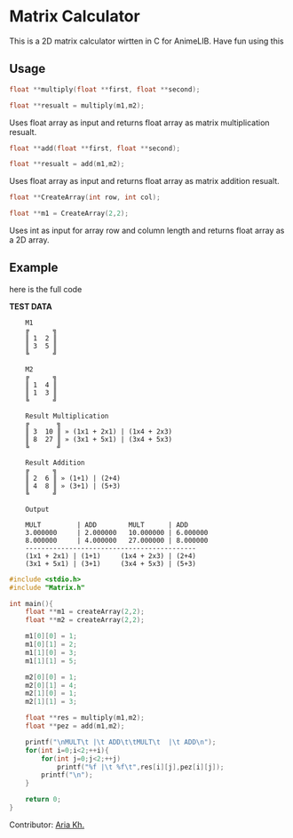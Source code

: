 # Matrix Calculator

This is a 2D matrix calculator wirtten in C for AnimeLIB.
Have fun using this

Usage
--------
```c
float **multiply(float **first, float **second);

float **resualt = multiply(m1,m2);
```

Uses float array as input and returns float array as matrix multiplication resualt.

```c
float **add(float **first, float **second);

float **resualt = add(m1,m2);
```

Uses float array as input and returns float array as matrix addition resualt.

```c
float **CreateArray(int row, int col);

float **m1 = CreateArray(2,2);
```

Uses int as input for array row and column length and returns float array as a 2D array.

Example
---------
here is the full code

**TEST DATA**
```
    M1
	╔      ╗
	║ 1  2 ║ 
	║ 3  5 ║
	╚      ╝

	M2
	╔      ╗
	║ 1  4 ║ 
	║ 1  3 ║
	╚      ╝

	Result Multiplication
	╔       ╗
	║ 3  10 ║ » (1x1 + 2x1) | (1x4 + 2x3)
	║ 8  27 ║ » (3x1 + 5x1) | (3x4 + 5x3)
	╚       ╝

	Result Addition
	╔      ╗
	║ 2  6 ║ » (1+1) | (2+4)
	║ 4  8 ║ » (3+1) | (5+3)
	╚      ╝

	Output

	MULT         | ADD        MULT      | ADD
	3.000000     | 2.000000   10.000000 | 6.000000
	8.000000     | 4.000000   27.000000 | 8.000000
	-------------------------------------------
	(1x1 + 2x1) | (1+1)		(1x4 + 2x3) | (2+4)
	(3x1 + 5x1) | (3+1)		(3x4 + 5x3) | (5+3)	

```

```c
#include <stdio.h>
#include "Matrix.h"

int main(){
	float **m1 = createArray(2,2);	
	float **m2 = createArray(2,2);

	m1[0][0] = 1;
	m1[0][1] = 2;
	m1[1][0] = 3;
	m1[1][1] = 5;

	m2[0][0] = 1;
	m2[0][1] = 4;
	m2[1][0] = 1;
	m2[1][1] = 3;

	float **res = multiply(m1,m2);
	float **pez = add(m1,m2);

	printf("\nMULT\t |\t ADD\t\tMULT\t  |\t ADD\n");
	for(int i=0;i<2;++i){
		for(int j=0;j<2;++j)
			printf("%f |\t %f\t",res[i][j],pez[i][j]);
		printf("\n");
	}

	return 0;
}
```

Contributor: [Aria Kh.](https://github.com/ariakh55)
